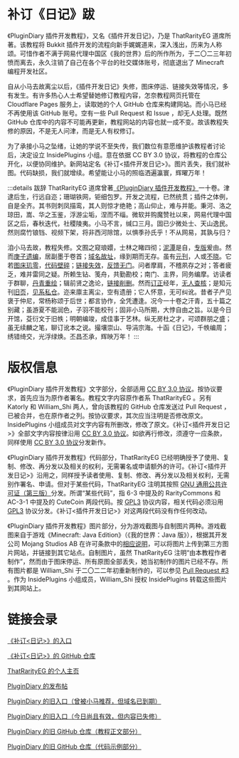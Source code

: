 # 补订《日记》跋

《PluginDiary 插件开发教程》，又名《插件开发日记》，乃是 ThatRarityEG 道席所著。该教程将 Bukkit 插件开发的流程向新手娓娓道来，深入浅出，历来为人称颂。可惜作者不满于网易代理中国区《我的世界》后的所作所为，于二〇二三年初愤而离去，永久注销了自己在各个平台的社交媒体账号，彻底退出了 Minecraft 编程开发社区。

自从小马去故离尘以后，《插件开发日记》失修，图床停运、链接失效等情况，多有发生。有许多热心人士希望替她修订教程内容，怎奈教程网页托管在 Cloudflare Pages 服务上，读取她的个人 GitHub 仓库来构建网站。而小马已经不再使用该 GitHub 账号。空有一些 Pull Request 和 Issue ，却无人处理。既然 GitHub 仓库中的内容不可能再更新，教程网站的内容也就一成不变。故该教程失修的原因，不是无人问津，而是无人有权修订。

为了承接小马之坠绪，让她的学说不至失传，我们数位有意愿维护该教程者讨论后，决定设立 InsidePlugins 小组。意在依据 CC BY 3.0 协议，将教程的仓库公开化，以便协同维护。新网站定名《补订<插件开发日记>》。图片丢失，我们就补图。代码缺损，我们就增续。希望能让小马的照临洒遍瀛寰，辉曜万年！

:::details 跋辞
ThatRarityEG 道席曾著[《PluginDiary 插件开发教程》](https://www.mcbbs.net/thread-1163259-1-3.html)一十卷。津逮后生，行远自迩；珊瑚铁网，钜细包罗。开发之流程，已然统贯；插件之体例，自是全齐。其书则刺凤描鸾，其人则惊才绝艳；高山仰止，难与并能。秉河、洛之琼田，嵩、华之玉鉴，浮游尘垢，涅而不缁。微软并购魔赞社以来，网易代理中国区之后，春秋迭代，社稷陵夷。小马不言，缄口三月。固已少微处士、天山逸民。然则腐竹锒铛、视频下架，将非西河除馆，以惧季孙氏乎！不从网易，其孰与归？

洎小马去故，教程失修。文囿之窥琅嬛，士林之睹四彻；[泥潭](https://www.mcbbs.net)是自，[专版](https://www.mcbbs.net/forum-development-1.html)爰由。然而[庚子遗编](https://www.mcbbs.net/thread-1163259-1-3.html)，居副墨于卷首；[域名故址](https://plgdev.xuogroup.top)，缘到期而无存。虽有[元刊](https://plugin-diary.pages.dev)，人或[不晓](https://www.mcbbs.net/forum.php?mod=viewthread&tid=1163259&page=1&ordertype=1#pid28207088)。它若[图床玑零](https://github.com/Andy-K-Sparklight/PluginDiary/issues/2)，[代码壁碎](https://github.com/Andy-K-Sparklight/PluginDiary/issues/5)；[链接失效](https://github.com/Andy-K-Sparklight/PluginDiary/issues/7)，[反馈无门](https://www.mcbbs.net/forum.php?mod=redirect&goto=findpost&ptid=1163259&pid=28167350)。问者摩肩，不稽夙存之对；答者疲乏，难并雷同之疑。所赖生钻、笺舟，共勤勘校；南门、主界，同务编摩。访读者于群聊，[丹青重绘](https://github.com/Andy-K-Sparklight/PluginDiary/pull/3)；辑前贤之逸论，[链接削删](https://github.com/RawDiamondMC/PluginDiary/commit/8c89c196fd6d740a51cb0802bb32cf5f594fb0e9)。然而[订正](https://github.com/Andy-K-Sparklight/PluginDiary/pull/6)经年，[无人查核](https://github.com/Andy-K-Sparklight/PluginDiary/pull/6#issuecomment-1226971489)；是知元刊[旧页](https://plugin-diary.pages.dev)，[见系私仓](https://github.com/Andy-K-Sparklight/PluginDiaryCode)。迩来廪主离尘，空有遗册；它人怀意，无可纠讹。昔者子产见褒于仲尼，常杨称颂于后世；都言协作，全凭遭逢。况今一十卷之汗青，五十篇之别藏；虽游夏不能润色，子羽不能校刊；固非小马所期，大悖自由之旨。以是今日开馆，芟衍文于旧帙；明朝编竣，成佳事于艺林。纵无房杜之才，可颂群朋之盛；虽无续麟之笔，聊订讹本之说。撮壤崇山、导涓宗海。十函《日记》，千帙编周；绣错绮交，光浮绿焕。丕昌丕承，辉映万年！
:::

# 版权信息

《PluginDiary 插件开发教程》文字部分，全部适用 [CC BY 3.0 协议](https://creativecommons.org/licenses/by/3.0/cn/)。按协议要求，首先应当为原作者署名。教程文字内容原作者系 ThatRarityEG 。另有 Katorly 和 William_Shi 两人，曾向该教程的 GitHub 仓库发送过 Pull Request ，已被合并，也在原作者之列。按协议要求，其次应当注明是否修改原文。InsidePlugins 小组成员对文字内容有所删改，修改了原文。《补订<插件开发日记>》全部文字内容按律沿用 [CC BY 3.0 协议](https://creativecommons.org/licenses/by/3.0/cn/)。如欲再行修改，须遵守一应条款，同样使用 [CC BY 3.0 协议](https://creativecommons.org/licenses/by/3.0/cn/)分发新作。

《PluginDiary 插件开发教程》代码部分，ThatRarityEG 已经明确授予了使用、复制、修改、再分发以及相关的权利，无需署名或申请额外的许可。《补订<插件开发日记>》沿用之，同样授予读者使用、复制、修改、再分发以及相关权利，无需别作署名、申请。但对于某些代码，ThatRarityEG 注明其按照 [GNU 通用公共许可证（第三版）](https://www.gnu.org/licenses/gpl-3.0.html)分发。所谓“某些代码”，指 6-3 中提及的 RarityCommons 和 AC-3-1 中提及的 CuteCoin 两段代码。按 [GPL3](https://www.gnu.org/licenses/gpl-3.0.html) 协议内容，相关代码必须沿用 [GPL3](https://www.gnu.org/licenses/gpl-3.0.html) 协议分发。《补订<插件开发日记>》对这两段代码没有作任何改动。

《PluginDiary 插件开发教程》图片部分，分为游戏截图与自制图片两种。游戏截图来自于游戏《Minecraft: Java Edition》（《我的世界：Java 版》），根据其开发公司 Mojang Studios AB 在许可条款中的[相应说明](https://account.mojang.com/terms?ref=ft#brand)，可以将图片上传到第三方图片网站，并链接到其它站点。自制图片，虽然 ThatRarityEG 注明“由本教程作者制作”，然而由于图床停运、所有原图全部丢失，她当初制作的图片已经不存。所有图片都是 William_Shi 于二〇二二年初重新制作的，可以参见 [Pull Request #3](https://github.com/Andy-K-Sparklight/PluginDiary/pull/3) 。作为 InsidePlugins 小组成员，William_Shi 授权 InsidePlugins 转载这些图片到其网站上。

# 链接会录

[《补订<日记>》的入口](https://plugindiary.pvpin.org)

[《补订<日记>》的 GitHub 仓库](https://github.com/InsidePlugins/plugin-diary-docs)

[ThatRarityEG 的个人主页](https://www.mcbbs.net/home.php?mod=space&uid=3281025)

[PluginDiary 的发布帖](https://www.mcbbs.net/thread-1163259-1-1.html)

[PluginDiary 的旧入口（曾被小马推荐，但域名已到期）](https://plgdev.xuogroup.top)

[PluginDiary 的旧入口（今日尚且有效，但内容已失修）](https://plugin-diary.pages.dev)

[PluginDiary 的旧 GitHub 仓库（教程正文部分）](https://github.com/Andy-K-Sparklight/PluginDiary)

[PluginDiary 的旧 GitHub 仓库（代码示例部分）](https://github.com/Andy-K-Sparklight/PluginDiaryCode)